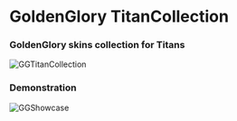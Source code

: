 # GoldenGlory TitanCollection
 ### GoldenGlory skins collection for Titans


![GGTitanCollection](https://user-images.githubusercontent.com/37307454/161331481-14455229-34e3-45c7-aecb-4bc550a8feb5.gif)

### Demonstration

![GGShowcase](https://user-images.githubusercontent.com/37307454/161333233-6a09c845-cd6a-4506-a8e8-92bee49a00c2.gif)
